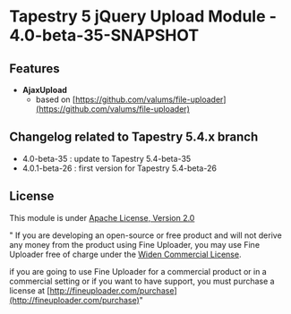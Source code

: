 # Tapestry 5 jQuery Upload Module - 4.0-beta-35-SNAPSHOT 

## Features
	
- **AjaxUpload** 
	- based on [https://github.com/valums/file-uploader](https://github.com/valums/file-uploader)	

## Changelog related to Tapestry 5.4.x branch
* 4.0-beta-35 : update to Tapestry 5.4-beta-35 
* 4.0.1-beta-26 : first version for Tapestry 5.4-beta-26 
	
## License

This module is under [Apache License, Version 2.0](https://www.apache.org/licenses/LICENSE-2.0)

" If you are developing an open-source or free product and will not derive any money from the product using Fine Uploader, 
you may use Fine Uploader free of charge under the [Widen Commercial License](http://fineuploader.com/licensing.html).

if you are going to use Fine Uploader for a commercial product or in a commercial setting or if you want to have support, 
you must purchase a license at [http://fineuploader.com/purchase](http://fineuploader.com/purchase)"	